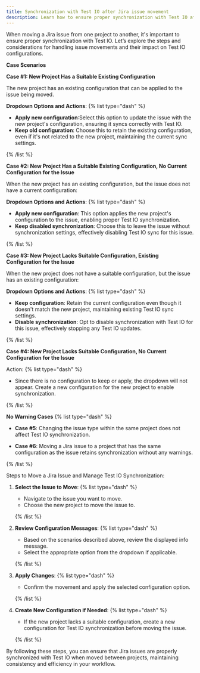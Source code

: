 ```yaml
---
title: Synchronization with Test IO after Jira issue movement
description: Learn how to ensure proper synchronization with Test IO after moving a Jira issue from one project to another.
---
```


When moving a Jira issue from one project to another, it's important to ensure proper synchronization with Test IO. Let’s explore the steps and considerations for handling issue movements and their impact on Test IO configurations.

**Case Scenarios**

**Case \#1: New Project Has a Suitable Existing Configuration**

The new project has an existing configuration that can be applied to the issue being moved.

**Dropdown Options and Actions**:
{% list type="dash" %}

- **Apply new configuration**:Select this option to update the issue with the new project's configuration, ensuring it syncs correctly with Test IO.
- **Keep old configuration**: Choose this to retain the existing configuration, even if it's not related to the new project, maintaining the current sync settings.

{% /list %}

**Case \#2: New Project Has a Suitable Existing Configuration, No Current Configuration for the Issue**

When the new project has an existing configuration, but the issue does not have a current configuration:

**Dropdown Options and Actions**:
{% list type="dash" %}

- **Apply new configuration**: This option applies the new project's configuration to the issue, enabling proper Test IO synchronization.
- **Keep disabled synchronization**: Choose this to leave the issue without synchronization settings, effectively disabling Test IO sync for this issue.

{% /list %}

**Case \#3: New Project Lacks Suitable Configuration, Existing Configuration for the Issue**

When the new project does not have a suitable configuration, but the issue has an existing configuration:

**Dropdown Options and Actions**:
{% list type="dash" %}

- **Keep configuration**: Retain the current configuration even though it doesn't match the new project, maintaining existing Test IO sync settings.
- **Disable synchronization**: Opt to disable synchronization with Test IO for this issue, effectively stopping any Test IO updates.

{% /list %}

**Case \#4: New Project Lacks Suitable Configuration, No Current Configuration for the Issue**

Action:
{% list type="dash" %}

- Since there is no configuration to keep or apply, the dropdown will not appear. Create a new configuration for the new project to enable synchronization.

{% /list %}

**No Warning Cases**
{% list type="dash" %}

- **Case \#5**: Changing the issue type within the same project does not affect Test IO synchronization.

- **Case \#6**: Moving a Jira issue to a project that has the same configuration as the issue retains synchronization without any warnings.

{% /list %}

Steps to Move a Jira Issue and Manage Test IO Synchronization:

1. **Select the Issue to Move**:
   {% list type="dash" %}

   - Navigate to the issue you want to move.
   - Choose the new project to move the issue to.

   {% /list %}

2. **Review Configuration Messages**:
   {% list type="dash" %}

   - Based on the scenarios described above, review the displayed info message.
   - Select the appropriate option from the dropdown if applicable.

   {% /list %}

3. **Apply Changes**:
   {% list type="dash" %}

   - Confirm the movement and apply the selected configuration option.

   {% /list %}

4. **Create New Configuration if Needed**:
   {% list type="dash" %}

   - If the new project lacks a suitable configuration, create a new configuration for Test IO synchronization before moving the issue.

   {% /list %}

By following these steps, you can ensure that Jira issues are properly synchronized with Test IO when moved between projects, maintaining consistency and efficiency in your workflow.
